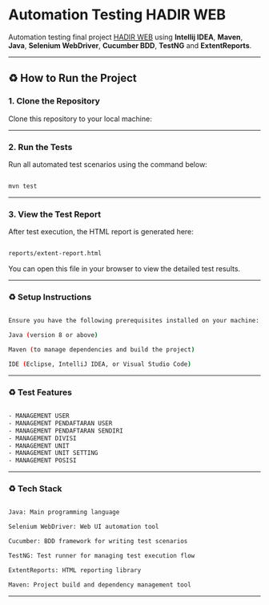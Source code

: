 # Automation Testing HADIR WEB

Automation testing final project [HADIR WEB](https://magang.dikahadir.com/authentication/login) using **Intellij IDEA**, **Maven**, **Java**, **Selenium WebDriver**, **Cucumber BDD**, **TestNG** and **ExtentReports**.

---

## ♻️ How to Run the Project

### 1. Clone the Repository
Clone this repository to your local machine:

---

### 2. Run the Tests
Run all automated test scenarios using the command below:

```bash

mvn test

```

---

### 3. View the Test Report
After test execution, the HTML report is generated here:

```bash

reports/extent-report.html

```

You can open this file in your browser to view the detailed test results.

---

### ♻️  Setup Instructions

```bash

Ensure you have the following prerequisites installed on your machine:

Java (version 8 or above)

Maven (to manage dependencies and build the project)

IDE (Eclipse, IntelliJ IDEA, or Visual Studio Code)

```

---

### ♻️ Test Features

```bash

- MANAGEMENT USER
- MANAGEMENT PENDAFTARAN USER
- MANAGEMENT PENDAFTARAN SENDIRI
- MANAGEMENT DIVISI
- MANAGEMENT UNIT
- MANAGEMENT UNIT SETTING
- MANAGEMENT POSISI

```

---

### ♻️ Tech Stack

```bash

Java: Main programming language

Selenium WebDriver: Web UI automation tool

Cucumber: BDD framework for writing test scenarios

TestNG: Test runner for managing test execution flow

ExtentReports: HTML reporting library

Maven: Project build and dependency management tool

```

---



